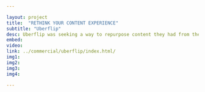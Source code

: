 ```yaml
---

layout: project
title:  "RETHINK YOUR CONTENT EXPERIENCE"
subtitle: "Uberflip"
desc: Uberflip was seeking a way to repurpose content they had from their conference. Their ask was to take 12 seperate 30 - 50 minute presentations and turn them into 1-2 minute sizzle reels. W 
embed: 
video: 
link: ../commercial/uberflip/index.html/
img1: 
img2: 
img3: 
img4: 

---
```


